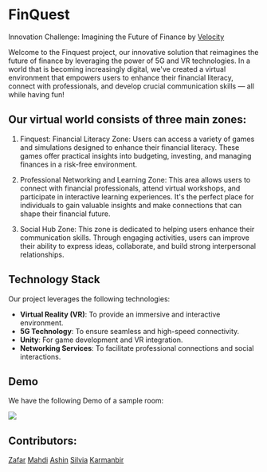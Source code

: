 # FinQuest
Innovation Challenge: Imagining the Future of Finance by [Velocity](https://velocityincubator.com/)

Welcome to the Finquest project, our innovative solution that reimagines the future of finance by leveraging the power of 5G and VR technologies. In a world that is becoming increasingly digital, we've created a virtual environment that empowers users to enhance their financial literacy, connect with professionals, and develop crucial communication skills — all while having fun!

## Our virtual world consists of three main zones:

1. Finquest: Financial Literacy Zone: Users can access a variety of games and simulations designed to enhance their financial literacy. These games offer practical insights into budgeting, investing, and managing finances in a risk-free environment.

2. Professional Networking and Learning Zone: This area allows users to connect with financial professionals, attend virtual workshops, and participate in interactive learning experiences. It's the perfect place for individuals to gain valuable insights and make connections that can shape their financial future.

3. Social Hub Zone: This zone is dedicated to helping users enhance their communication skills. Through engaging activities, users can improve their ability to express ideas, collaborate, and build strong interpersonal relationships.

## Technology Stack
Our project leverages the following technologies:

- **Virtual Reality (VR)**: To provide an immersive and interactive environment.
- **5G Technology**: To ensure seamless and high-speed connectivity.
- **Unity**: For game development and VR integration.
- **Networking Services**: To facilitate professional connections and social interactions.

## Demo
We have the following Demo of a sample room:

![](https://github.com/mrkhunt/FinQuest/blob/main/demo.gif)


## Contributors:
[Zafar](https://www.linkedin.com/in/zerkinboev/)
[Mahdi](https://www.linkedin.com/in/mrkhunt/)
[Ashin](https://www.linkedin.com/in/ashin-james/)
[Silvia](https://www.linkedin.com/in/shuo-silvia-ban/)
[Karmanbir](https://www.linkedin.com/in/karmanbir/)
